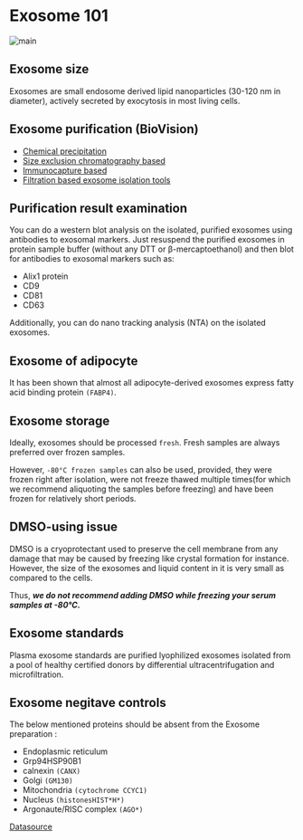 # Exosome 101

![main](https://i.imgur.com/Cs5j4bR.png)

## Exosome size

Exosomes are small endosome derived lipid nanoparticles (30-120 nm in diameter), actively secreted by exocytosis in most living cells.

## Exosome purification (BioVision)

- [Chemical precipitation](/Exosome/ExoPureTM_Reagent/)
- [Size exclusion chromatography based](/Exosome/ExoPureTM_SEC_Columns/)
- [Immunocapture based](/Exosome/ExoPureTM_Immunobeads/)
- [Filtration based exosome isolation tools](/Exosome/ExoPureTM_Isolation_Kit/)

## Purification result examination

You can do a western blot analysis on the isolated, purified exosomes using antibodies to exosomal markers. Just resuspend the purified exosomes in protein sample buffer (without any DTT or β-mercaptoethanol) and then blot for antibodies to exosomal markers such as:

- Alix1 protein
- CD9
- CD81
- CD63

Additionally, you can do nano tracking analysis (NTA) on the isolated exosomes.

## Exosome of adipocyte

It has been shown that almost all adipocyte-derived exosomes express fatty acid binding protein `(FABP4)`.

## Exosome storage

Ideally, exosomes should be processed `fresh`. Fresh samples are always preferred over frozen samples.

However, `-80°C frozen samples` can also be used, provided, they were frozen right after isolation, were not freeze thawed multiple times(for which we recommend aliquoting the samples before freezing) and have been frozen for relatively short periods.

## DMSO-using issue

DMSO is a cryoprotectant used to preserve the cell membrane from any damage that may be caused by freezing like crystal formation for instance. However, the size of the exosomes and liquid content in it is very small as compared to the cells.

Thus, **_we do not recommend adding DMSO while freezing your serum samples at -80°C._**

## Exosome standards

Plasma exosome standards are purified lyophilized exosomes isolated from a pool of healthy certified donors by differential ultracentrifugation and microfiltration.

## Exosome negitave controls

The below mentioned proteins should be absent from the Exosome preparation :

- Endoplasmic reticulum
- Grp94HSP90B1
- calnexin `(CANX)`
- Golgi `(GM130)`
- Mitochondria `(cytochrome CCYC1)`
- Nucleus `(histonesHIST*H*)`
- Argonaute/RISC complex `(AGO*)`

[Datasource](http://www.journalofextracellµlarvesicles.net/index.php/jev/article/view/26913)
